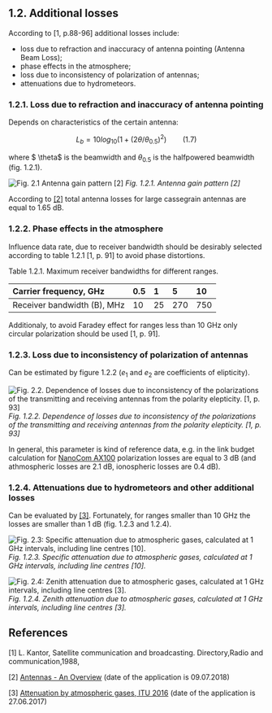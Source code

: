 ## 1.2. Additional losses

According to \[1, p.88-96\] additional losses include:

* loss due to refraction and inaccuracy of antenna pointing \(Antenna Beam Loss\);
* phase effects in the atmosphere;
* loss due to inconsistency of polarization of antennas;
* attenuations due to hydrometeors.

### 1.2.1. Loss due to refraction and inaccuracy of antenna pointing 

Depends on characteristics of the certain antenna:

$$
L_b = 10log_{10}(1+ (2\theta/\theta_{0.5})^2) \qquad (1.7)
$$

where $ \theta$ is the beamwidth and $\theta_{0.5}$ is the halfpowered beamwidth \(fig. 1.2.1\).

![Fig. 2.1 Antenna gain pattern  \[2\]](https://raw.githubusercontent.com/kirlf/cubesats/master/.gitbook/assets/image%20%288%29.png)
*Fig. 1.2.1. Antenna gain pattern [2]*

According to [\[2\]](http://www.atlantarf.com/Downloads.php) total antenna losses for large cassegrain antennas are equal to 1.65 dB.

### 1.2.2. Phase effects in the atmosphere

Influence data rate, due to receiver bandwidth should be desirably selected according to table 1.2.1 \[1, p. 91\] to avoid phase distortions.

Table 1.2.1. Maximum receiver bandwidths for different ranges.

| Carrier frequency, GHz | 0.5 | 1 | 5 | 10 |
| :--- | :--- | :--- | :--- | :--- |
| Receiver bandwidth \(B\), MHz | 10 | 25 | 270 | 750 |

Additionaly, to avoid Faradey effect for ranges less than 10 GHz only circular polarization should be used \[1, p. 91\].

### 1.2.3. Loss due to inconsistency of polarization of antennas

Can be estimated by figure 1.2.2 \($e_1$ and $e_2$ are coefficients of elipticity\).



![Fig. 2.2. Dependence of losses due to inconsistency of the polarizations of the transmitting and receiving antennas from the polarity elepticity. \[1, p. 93\]](https://raw.githubusercontent.com/kirlf/cubesats/master/.gitbook/assets/image%20%287%29.png)
*Fig. 1.2.2. Dependence of losses due to inconsistency of the polarizations of the transmitting and receiving antennas from the polarity elepticity. \[1, p. 93\]*

In general, this parameter is kind of reference data, e.g. in the link budget calculation for [NanoCom AX100](https://gomspace.com/UserFiles/Subsystems/datasheet/gs-ds-nanocom-ax100-33.pdf) polarization losses are equal to 3 dB \(and athmospheric losses are 2.1 dB,  ionospheric losses are 0.4 dB\).

### 1.2.4. Attenuations due to hydrometeors and other additional losses

Can be evaluated by [\[3\]](https://www.itu.int/dms_pubrec/itu-r/rec/p/R-REC-P.676-11-201609-I!!PDF-E.pdf). Fortunately, for ranges smaller than 10 GHz the losses are smaller than 1 dB \(fig. 1.2.3 and 1.2.4\).

![Fig. 2.3:  Specific attenuation due to atmospheric gases, calculated at 1 GHz intervals, including line centres \[10\].](https://raw.githubusercontent.com/kirlf/cubesats/master/.gitbook/assets/atten1.png)
*Fig. 1.2.3.  Specific attenuation due to atmospheric gases, calculated at 1 GHz intervals, including line centres \[10\].*

![Fig.  2.4:  Zenith attenuation due to atmospheric gases, calculated at 1 GHz intervals, including line centres \[3\].](https://raw.githubusercontent.com/kirlf/cubesats/master/.gitbook/assets/atten2.png)
*Fig.  1.2.4.  Zenith attenuation due to atmospheric gases, calculated at 1 GHz intervals, including line centres \[3\].*

##  References

\[1\] L. Kantor, Satellite communication and broadcasting. Directory,Radio and communication,1988, 

\[2\] [Antennas - An Overview](http://www.atlantarf.com/Downloads.php)  \(date of the application is 09.07.2018\)

\[3\] [Attenuation by atmospheric gases, ITU 2016](https://www.itu.int/dms_pubrec/itu-r/rec/p/R-REC-P.676-11-201609-I!!PDF-E.pdf) \(date of the application is 27.06.2017\)
